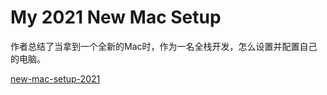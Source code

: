 # My 2021 New Mac Setup

作者总结了当拿到一个全新的Mac时，作为一名全栈开发，怎么设置并配置自己的电脑。

[new-mac-setup-2021](https://www.swyx.io/new-mac-setup-2021/)
